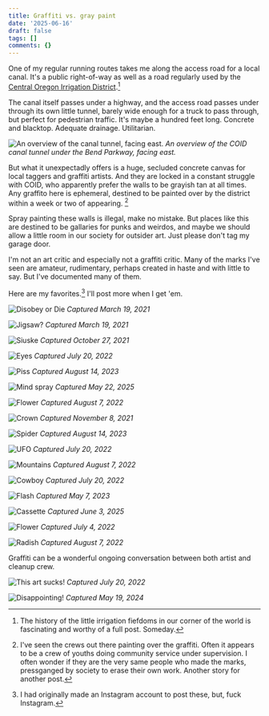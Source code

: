 ```yaml
---
title: Graffiti vs. gray paint
date: '2025-06-16'
draft: false
tags: []
comments: {}
---
```

One of my regular running routes takes me along the access road for a local canal. It's a public right-of-way as well as a road regularly used by the [Central Oregon Irrigation District](https://coid.org/).[^1]

[^1]: The history of the little irrigation fiefdoms in our corner of the world is fascinating and worthy of a full post. Someday.

The canal itself passes under a highway, and the access road passes under through its own little tunnel, barely wide enough for a truck to pass through, but perfect for pedestrian traffic. It's maybe a hundred feet long. Concrete and blacktop. Adequate drainage. Utilitarian.

![An overview of the canal tunnel, facing east.](/img/graffiti/01_overview.jpeg)
*An overview of the COID canal tunnel under the Bend Parkway, facing east.*

But what it unexpectadly offers is a huge, secluded concrete canvas for local taggers and graffiti artists. And they are locked in a constant struggle with COID, who apparently prefer the walls to be grayish tan at all times. Any graffito here is ephemeral, destined to be painted over by the district within a week or two of appearing. [^2]

[^2]: I've seen the crews out there painting over the graffiti. Often it appears to be a crew of youths doing community service under supervision. I often wonder if they are the very same people who made the marks, pressganged by society to erase their own work. Another story for another post.

Spray painting these walls is illegal, make no mistake. But places like this are destined to be gallaries for punks and weirdos, and maybe we should allow a little room in our society for outsider art. Just please don't tag my garage door.

I'm not an art critic and especially not a graffiti critic. Many of the marks I've seen are amateur, rudimentary, perhaps created in haste and with little to say. But I've documented many of them. 

Here are my favorites.[^3] I'll post more when I get 'em.

[^3]: I had originally made an Instagram account to post these, but, fuck Instagram.

![Disobey or Die](/img/graffiti/02_disobey.jpeg)
*Captured March 19, 2021*

![Jigsaw?](/img/graffiti/03_jigsaw.jpeg)
*Captured March 19, 2021*

![Siuske](/img/graffiti/04_siuske.jpeg)
*Captured October 27, 2021*

![Eyes](/img/graffiti/05_eyes.jpeg)
*Captured July 20, 2022*

![Piss](/img/graffiti/06_piss.jpeg)
*Captured August 14, 2023*

![Mind spray](/img/graffiti/07_mind_spray.jpeg)
*Captured May 22, 2025*

![Flower](/img/graffiti/08_flower.jpeg)
*Captured August 7, 2022*

![Crown](/img/graffiti/09_crown.jpeg)
*Captured November 8, 2021*

![Spider](/img/graffiti/10_spider.jpeg)
*Captured August 14, 2023*

![UFO](/img/graffiti/11_ufo.jpeg)
*Captured July 20, 2022*

![Mountains](/img/graffiti/12_mountains.jpeg)
*Captured August 7, 2022*

![Cowboy](/img/graffiti/13_cowboy.jpeg)
*Captured July 20, 2022*

![Flash](/img/graffiti/14_flash.jpeg)
*Captured May 7, 2023*

![Cassette](/img/graffiti/16_cassette.jpeg)
*Captured June 3, 2025*

![Flower](/img/graffiti/17_flower.jpeg)
*Captured July 4, 2022*

![Radish](/img/graffiti/18_radish.jpeg)
*Captured August 7, 2022*

Graffiti can be a wonderful ongoing conversation between both artist and cleanup crew.

![This art sucks!](/img/graffiti/20_this_art_sucks.jpeg)
*Captured July 20, 2022*

![Disappointing!](/img/graffiti/21_disappointing.jpeg)
*Captured May 19, 2024*
